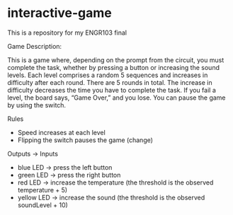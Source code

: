 # interactive-game
This is a repository for my ENGR103 final

Game Description:

This is a game where, depending on the prompt from the circuit, you must complete the task, whether by pressing a button or increasing the sound levels. Each level comprises a random 5 sequences and increases in difficulty after each round. There are 5 rounds in total. The increase in difficulty decreases the time you have to complete the task. If you fail a level, the board says, “Game Over,” and you lose. You can pause the game by using the switch.

Rules
- Speed increases at each level
- Flipping the switch pauses the game (change)

Outputs      ->    Inputs
- blue LED     ->    press the left button
- green LED    ->    press the right button
- red LED      ->    increase the temperature (the threshold is the observed temperature + 5)
- yellow LED   ->    increase the sound (the threshold is the observed soundLevel + 10)
